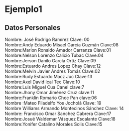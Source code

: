 # Ejemplo1 <br>
## Datos Personales<br>
Nombre: José Rodrigo Ramírez
Clave: 00 <br>
Nombre:Andy Eduardo Misael García Guzmán
Clave:08<br>
Nombre:Marlon Ronaldo Amador Carranza
Clave:01<br>
Nombre:Nelson Lorenzo Calicio Tubac
Clave:04<br>
Nombre:Jerson Danilo García Ortíz
Clave:09<br>
Nombre:Estuardo Andres Lopez Chay
Clave:12<br>
Nombre:Melvin Javier Andres Tomás
Clave:02<br>
Nombre:Rudy Estuardo Macz Juc
Clave:13<br>
Nombre:Axel David Ical Tec
Clave:10<br>
Nombre:Luis Miguel Cua Canel
clave:7<br>
Nombre:Jhony Omar Jiménez Cruz
clave:11<br>
Nombre:Franklin Romario Choc Pan
clave:06<br>
Nombre :Mateo Filadelfo Yos Jocholá
Clave: 19<br>
Nombre Williams Armando Montecinos Sánchez
Clave: 14<br>
Nombre: Francisco Omar Sanchez Cabrera
Clave:17<br>
Nombre:Josué Waldemar Vásquez Escalante
Clave:18<br>
Nombre:Yonifer Catalino Morales Solis
Clave:15<br>